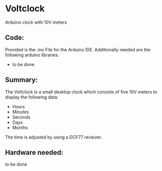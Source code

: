 # Voltclock
Arduino clock with 10V meters


Code:
---------------
Provided is the .ino File for the Arduino IDE.
Additionally needed are the following arduino libraries:
- to be done


Summary:
---------------
The Voltclock is a small desktop clock which consists of five 10V meters to display the following data:
- Hours
- Minutes
- Seconds
- Days
- Months

The time is adjusted by using a DCF77 receiver.


Hardware needed:
------------------
to be done
